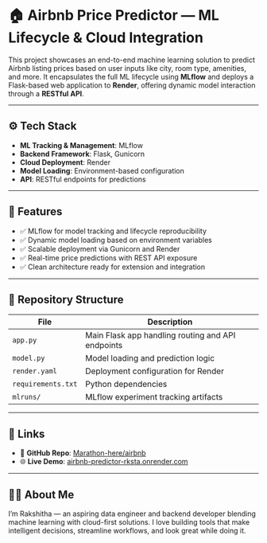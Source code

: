 # 🏠 Airbnb Price Predictor — ML Lifecycle & Cloud Integration

This project showcases an end-to-end machine learning solution to predict Airbnb listing prices based on user inputs like city, room type, amenities, and more. It encapsulates the full ML lifecycle using **MLflow** and deploys a Flask-based web application to **Render**, offering dynamic model interaction through a **RESTful API**.

---

## ⚙️ Tech Stack
- **ML Tracking & Management**: MLflow  
- **Backend Framework**: Flask, Gunicorn  
- **Cloud Deployment**: Render  
- **Model Loading**: Environment-based configuration  
- **API**: RESTful endpoints for predictions  

---

## 🚀 Features
- ✅ MLflow for model tracking and lifecycle reproducibility  
- ✅ Dynamic model loading based on environment variables  
- ✅ Scalable deployment via Gunicorn and Render  
- ✅ Real-time price predictions with REST API exposure  
- ✅ Clean architecture ready for extension and integration  

---

## 📂 Repository Structure
| File | Description |
|------|-------------|
| `app.py` | Main Flask app handling routing and API endpoints |
| `model.py` | Model loading and prediction logic |
| `render.yaml` | Deployment configuration for Render |
| `requirements.txt` | Python dependencies |
| `mlruns/` | MLflow experiment tracking artifacts |

---

## 🔗 Links
- 📁 **GitHub Repo**: [Marathon-here/airbnb](https://github.com/Marathon-here/airbnb)  
- 🌐 **Live Demo**: [airbnb-predictor-rksta.onrender.com](https://airbnb-predictor-rksta.onrender.com)

---

## 🙋🏻 About Me
I’m Rakshitha — an aspiring data engineer and backend developer blending machine learning with cloud-first solutions. I love building tools that make intelligent decisions, streamline workflows, and look great while doing it.


